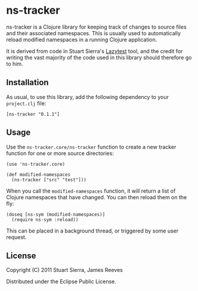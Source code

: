 # ns-tracker

ns-tracker is a Clojure library for keeping track of changes to source
files and their associated namespaces. This is usually used to
automatically reload modified namespaces in a running Clojure
application.

It is derived from code in Stuart Sierra's [Lazytest][1] tool, and the
credit for writing the vast majority of the code used in this library
should therefore go to him.

[1]: https://github.com/stuartsierra/lazytest

## Installation

As usual, to use this library, add the following dependency to your
`project.clj` file:

    [ns-tracker "0.1.1"]

## Usage

Use the `ns-tracker.core/ns-tracker` function to create a new tracker
function for one or more source directories:

    (use 'ns-tracker.core)

    (def modified-namespaces
      (ns-tracker ["src" "test"]))

When you call the `modified-namespaces` function, it will return a list
of Clojure namespaces that have changed. You can then reload them on
the fly:

    (doseq [ns-sym (modified-namespaces)]
      (require ns-sym :reload))

This can be placed in a background thread, or triggered by some user
request.

## License

Copyright (C) 2011 Stuart Sierra, James Reeves

Distributed under the Eclipse Public License.
